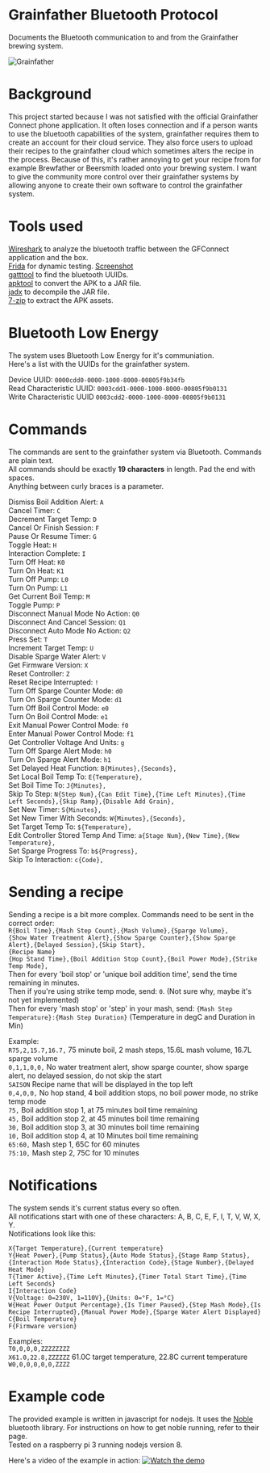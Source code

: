 # Grainfather Bluetooth Protocol
Documents the Bluetooth communication to and from the Grainfather brewing system.

![Grainfather](https://i.imgur.com/3ZoLckX.jpg)

# Background
This project started because I was not satisfied with the official Grainfather Connect phone application. It often loses connection and if a person wants to use the bluetooth capabilities of the system, grainfather requires them to create an account for their cloud service. They also force users to upload their recipes to the grainfather cloud which sometimes alters the recipe in the process. Because of this, it's rather annoying to get your recipe from for example Brewfather or Beersmith loaded onto your brewing system. I want to give the community more control over their grainfather systems by allowing anyone to create their own software to control the grainfather system.

# Tools used
[Wireshark](https://www.wireshark.org/) to analyze the bluetooth traffic between the GFConnect application and the box.  
[Frida](https://frida.re/) for dynamic testing. [Screenshot](https://imgur.com/lsc9tJV)   
[gatttool](http://manpages.ubuntu.com/manpages/cosmic/man1/gatttool.1.html) to find the bluetooth UUIDs.  
[apktool](https://ibotpeaches.github.io/Apktool/) to convert the APK to a JAR file.  
[jadx](https://github.com/skylot/jadx) to decompile the JAR file.  
[7-zip](https://www.7-zip.org/) to extract the APK assets.  

# Bluetooth Low Energy
The system uses Bluetooth Low Energy for it's communiation.  
Here's a list with the UUIDs for the grainfather system.  

Device UUID: `0000cdd0-0000-1000-8000-00805f9b34fb`  
Read Characteristic UUID: `0003cdd1-0000-1000-8000-00805f9b0131`  
Write Characteristic UUID `0003cdd2-0000-1000-8000-00805f9b0131`  

# Commands
The commands are sent to the grainfather system via Bluetooth. Commands are plain text.  
All commands should be exactly **19 characters** in length. Pad the end with spaces.  
Anything between curly braces is a parameter.  

Dismiss Boil Addition Alert: `A`  
Cancel Timer: `C`  
Decrement Target Temp: `D`  
Cancel Or Finish Session: `F`  
Pause Or Resume Timer: `G`  
Toggle Heat: `H`  
Interaction Complete: `I`  
Turn Off Heat: `K0`  
Turn On Heat: `K1`  
Turn Off Pump: `L0`  
Turn On Pump: `L1`  
Get Current Boil Temp: `M`  
Toggle Pump: `P`  
Disconnect Manual Mode No Action: `Q0`  
Disconnect And Cancel Session: `Q1`  
Disconnect Auto Mode No Action: `Q2`  
Press Set: `T`  
Increment Target Temp: `U`  
Disable Sparge Water Alert: `V`  
Get Firmware Version: `X`  
Reset Controller: `Z`  
Reset Recipe Interrupted: `!`  
Turn Off Sparge Counter Mode: `d0`  
Turn On Sparge Counter Mode: `d1`  
Turn Off Boil Control Mode: `e0`  
Turn On Boil Control Mode: `e1`  
Exit Manual Power Control Mode: `f0`  
Enter Manual Power Control Mode: `f1`  
Get Controller Voltage And Units: `g`  
Turn Off Sparge Alert Mode: `h0`  
Turn On Sparge Alert Mode: `h1`  
Set Delayed Heat Function: `B{Minutes},{Seconds},`  
Set Local Boil Temp To: `E{Temperature},`  
Set Boil Time To: `J{Minutes},`  
Skip To Step: `N{Step Num},{Can Edit Time},{Time Left Minutes},{Time Left Seconds},{Skip Ramp},{Disable Add Grain},`  
Set New Timer: `S{Minutes},`  
Set New Timer With Seconds: `W{Minutes},{Seconds},`  
Set Target Temp To: `${Temperature},`  
Edit Controller Stored Temp And Time: `a{Stage Num},{New Time},{New Temperature},`  
Set Sparge Progress To: `b${Progress},`  
Skip To Interaction: `c{Code},`  

# Sending a recipe
Sending a recipe is a bit more complex. Commands need to be sent in the correct order:  
`R{Boil Time},{Mash Step Count},{Mash Volume},{Sparge Volume},`  
`{Show Water Treatment Alert},{Show Sparge Counter},{Show Sparge Alert},{Delayed Session},{Skip Start},`  
`{Recipe Name}`  
`{Hop Stand Time},{Boil Addition Stop Count},{Boil Power Mode},{Strike Temp Mode},`  
Then for every 'boil stop' or 'unique boil addition time', send the time remaining in minutes.  
Then if you're using strike temp mode, send: `0`. (Not sure why, maybe it's not yet implemented)  
Then for every 'mash stop' or 'step' in your mash, send: `{Mash Step Temperature}:{Mash Step Duration}` (Temperature in degC and Duration in Min)  

Example:  
`R75,2,15.7,16.7,` 75 minute boil, 2 mash steps, 15.6L mash volume, 16.7L sparge volume  
`0,1,1,0,0,` No water treatment alert, show sparge counter, show sparge alert, no delayed session, do not skip the start  
`SAISON` Recipe name that will be displayed in the top left  
`0,4,0,0,` No hop stand, 4 boil addition stops, no boil power mode, no strike temp mode  
`75,` Boil addition stop 1, at 75 minutes boil time remaining  
`45,` Boil addition stop 2, at 45 minutes boil time remaining  
`30,` Boil addition stop 3, at 30 minutes boil time remaining  
`10,` Boil addition stop 4, at 10 Minutes boil time remaining  
`65:60,` Mash step 1, 65C for 60 minutes  
`75:10,` Mash step 2, 75C for 10 minutes  

# Notifications
The system sends it's current status every so often.  
All notifications start with one of these characters: A, B, C, E, F, I, T, V, W, X, Y.  
Notifications look like this:  

`X{Target Temperature},{Current temperature}`  
`Y{Heat Power},{Pump Status},{Auto Mode Status},{Stage Ramp Status},{Interaction Mode Status},{Interaction Code},{Stage Number},{Delayed Heat Mode}`  
`T{Timer Active},{Time Left Minutes},{Timer Total Start Time},{Time Left Seconds}`  
`I{Interaction Code}`  
`V{Voltage: 0=230V, 1=110V},{Units: 0=°F, 1=°C}`  
`W{Heat Power Output Percentage},{Is Timer Paused},{Step Mash Mode},{Is Recipe Interrupted},{Manual Power Mode},{Sparge Water Alert Displayed}`  
`C{Boil Temperature}`  
`F{Firmware version}`

Examples:  
`T0,0,0,0,ZZZZZZZZ`  
`X61.0,22.8,ZZZZZZ` 61.0C target temperature, 22.8C current temperature  
`W0,0,0,0,0,0,ZZZZ`  

# Example code
The provided example is written in javascript for nodejs. It uses the [Noble](https://github.com/noble/noble) bluetooth library. For instructions on how to get noble running, refer to their page.  
Tested on a raspberry pi 3 running nodejs version 8.  

Here's a video of the example in action:
[![Watch the demo](https://img.youtube.com/vi/LsPVeMsqxlc/maxresdefault.jpg)](https://www.youtube.com/watch?v=LsPVeMsqxlc)
